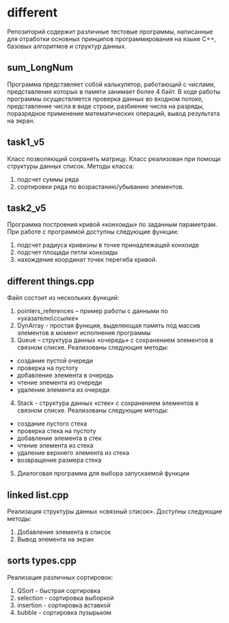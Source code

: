 # different

Репозиторий содержит различные тестовые программы, написанные для отработки основных принципов программирования на языке С++, базовых алгоритмов и структур данных.

## sum_LongNum

Программа представляет собой калькулятор, работающий с числами, представление которых в памяти занимает более 4 байт.
В ходе работы программы осуществляется проверка данных во входном потоке, представление числа в виде строки, разбиение числа на разряды,
поразрядное применение математических операций, вывод результата на экран.

## task1_v5

Класс позволяющий сохранять матрицу. Класс реализован при помощи структуры данных список.
Методы класса:

1.	подсчет суммы ряда
2.	сортировки ряда по возрастанию/убыванию элементов.

## task2_v5

Программа построения кривой «конхоиды» по заданным параметрам.
При работе с программой доступны следующие функции:

1.	подсчет радиуса кривизны в точке принадлежащей конхоиде
2.	подсчет площади петли конхоиды
3.	нахождение координат точек перегиба кривой.

## different things.cpp

Файл состоит из нескольких функций:

1. pointers_references – пример работы с данными по «указателю\ссылке»
2. DynArray - простая функция, выделяющая память под массив элементов в момент исполнения программы
3. Queue – структура данных «очередь» с сохранением элементов в связном списке. Реализованы следующие методы:

* создание пустой очереди
* проверка на пустоту
* добавление элемента в очередь
* чтение элемента из очереди
* удаление элемента из очереди

4. Stack - структура данных «стек» с сохранением элементов в связном списке. Реализованы следующие методы:

* создание пустого стека
* проверка стека на пустоту
* добавление элемента в стек
* чтение элемента из стека
* удаление верхнего элемента из стека
* возвращение размера стека

5. Диалоговая программа для выбора запускаемой функции

## linked list.cpp

Реализация структуры данных «связный список».
Доступны следующие методы:

1.	Добавление элемента в список
2.	Вывод элемента на экран

## sorts types.cpp

Реализация различных сортировок:

1. QSort - быстрая сортировка
2. selection - сортировка выборкой
3. insertion - сортировка вставкой
4. bubble - сортировка пузырьком

